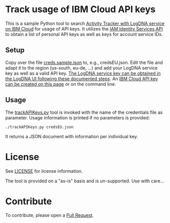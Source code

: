 # Track usage of IBM Cloud API keys

This is a sample Python tool to search [Activity Tracker with LogDNA service on IBM Cloud](https://cloud.ibm.com/docs/services/Activity-Tracker-with-LogDNA?topic=logdnaat-getting-started) for usage of API keys. It utilizes the [IAM Identity Services API](https://cloud.ibm.com/apidocs/iam-identity-token-api#introduction) to obtain a list of personal API keys as well as keys for account service IDs.

## Setup

Copy over the file [creds.sample.json](creds.sample.json) to, e.g., credsEU.json. Edit the file and adapt it to the region (us-south, eu-de, ...) and add your LogDNA service key as well as a valid API key. [The LogDNA service key can be obtained in the LogDNA UI following these documented steps](https://cloud.ibm.com/docs/services/Activity-Tracker-with-LogDNA?topic=logdnaat-export#export_step3). An [IBM Cloud API key can be created on this page](https://cloud.ibm.com/iam/apikeys) or on the command line.

## Usage

The [trackAPIKeys.py](trackAPIKeys.py) tool is invoked with the name of the credentials file as parameter. Usage information is printed if no parameters is provided:

```
./trackAPIKeys.py credsEU.json
```

It returns a JSON document with information per individual key.

# License

See [LICENSE](/LICENSE) for license information.

The tool is provided on a "as-is" basis and is un-supported. Use with care...

# Contribute

To contribute, please open a [Pull Request](/pulls).